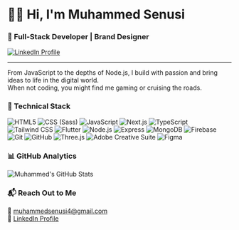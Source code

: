<h1 align="left">👋🏽 Hi, I'm Muhammed Senusi</h1>

<h3 align="left">🚀 Full-Stack Developer | Brand Designer </h3>

<p align="left">
  <a href="https://www.linkedin.com/in/muhammed-hassan-7335151b5/" target="_blank">
    <img src="https://img.shields.io/badge/LinkedIn-Muhammed%20Senusi-blue?style=for-the-badge&logo=linkedin&logoColor=white" alt="LinkedIn Profile" />
  </a>
</p>

---

<p align="left">From JavaScript to the depths of Node.js, I build with passion and bring ideas to life in the digital world. <br>  When not coding, you might find me gaming or cruising the roads.</p>

### 💼 Technical Stack

<div align="left">
  <!-- Icons from https://simpleicons.org/ -->
<img src="https://img.shields.io/badge/HTML5-E34F26?style=for-the-badge&logo=html5&logoColor=white" alt="HTML5" />
<img src="https://img.shields.io/badge/CSS(Sass)-CC6699?style=for-the-badge&logo=sass&logoColor=white" alt="CSS (Sass)" />
<img src="https://img.shields.io/badge/JavaScript-F7DF1E?style=for-the-badge&logo=javascript&logoColor=black" alt="JavaScript" />
<img src="https://img.shields.io/badge/Next.js-000000?style=for-the-badge&logo=next.js&logoColor=white" alt="Next.js" />
<img src="https://img.shields.io/badge/TypeScript-3178C6?style=for-the-badge&logo=typescript&logoColor=white" alt="TypeScript" />
<img src="https://img.shields.io/badge/Tailwind-38B2AC?style=for-the-badge&logo=tailwind-css&logoColor=white" alt="Tailwind CSS" />
<img src="https://img.shields.io/badge/Flutter-02569B?style=for-the-badge&logo=flutter&logoColor=white" alt="Flutter" />
<img src="https://img.shields.io/badge/Node.js-339933?style=for-the-badge&logo=node.js&logoColor=white" alt="Node.js" />
<img src="https://img.shields.io/badge/Express-000000?style=for-the-badge&logo=express&logoColor=white" alt="Express" />
<img src="https://img.shields.io/badge/MongoDB-47A248?style=for-the-badge&logo=mongodb&logoColor=white" alt="MongoDB" />
<img src="https://img.shields.io/badge/Firebase-FFCA28?style=for-the-badge&logo=firebase&logoColor=black" alt="Firebase" />
<img src="https://img.shields.io/badge/Git-F05032?style=for-the-badge&logo=git&logoColor=white" alt="Git" />
<img src="https://img.shields.io/badge/GitHub-181717?style=for-the-badge&logo=github&logoColor=white" alt="GitHub" />
<img src="https://img.shields.io/badge/Three.js-000000?style=for-the-badge&logo=three.js&logoColor=white" alt="Three.js" />
<img src="https://img.shields.io/badge/Adobe%20Creative%20Suite-FF0000?style=for-the-badge&logo=adobe&logoColor=white" alt="Adobe Creative Suite" />
<img src="https://img.shields.io/badge/Figma-F24E1E?style=for-the-badge&logo=figma&logoColor=white" alt="Figma" />


  <!-- Add any additional badges here -->
</div>

### 📊 GitHub Analytics

<p align="left">
  <img src="https://github-readme-stats.vercel.app/api?username=muhammedsenusi&show_icons=true&theme=algolia&count_private=true" alt="Muhammed's GitHub Stats" />
</p>

### 📬 Reach Out to Me

<p align="left">
  <!-- Replace `johnDoe` with your GitHub username -->
  📧 <a href="mailto:muhammedsenusi4@gmail.com">muhammedsenusi4@gmail.com</a><br>
  🔗 <a href="https://www.linkedin.com/in/muhammed-hassan-7335151b5/">LinkedIn Profile</a>
</p>
